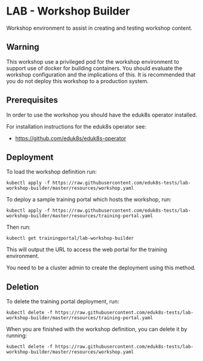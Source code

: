 LAB - Workshop Builder
======================

Workshop environment to assist in creating and testing workshop content.

Warning
-------

This workshop use a privileged pod for the workshop environment to support
use of docker for building containers. You should evaluate the workshop
configuration and the implications of this. It is recommended that you do
not deploy this workshop to a production system.

Prerequisites
-------------

In order to use the workshop you should have the eduk8s operator installed.

For installation instructions for the eduk8s operator see:

* https://github.com/eduk8s/eduk8s-operator

Deployment
----------

To load the workshop definition run:

```
kubectl apply -f https://raw.githubusercontent.com/eduk8s-tests/lab-workshop-builder/master/resources/workshop.yaml
```

To deploy a sample training portal which hosts the workshop, run:

```
kubectl apply -f https://raw.githubusercontent.com/eduk8s-tests/lab-workshop-builder/master/resources/training-portal.yaml
```

Then run:

```
kubectl get trainingportal/lab-workshop-builder
```

This will output the URL to access the web portal for the training environment.

You need to be a cluster admin to create the deployment using this method.

Deletion
--------

To delete the training portal deployment, run:

```
kubectl delete -f https://raw.githubusercontent.com/eduk8s-tests/lab-workshop-builder/master/resources/training-portal.yaml
```

When you are finished with the workshop definition, you can delete it by running:

```
kubectl delete -f https://raw.githubusercontent.com/eduk8s-tests/lab-workshop-builder/master/resources/workshop.yaml
```

